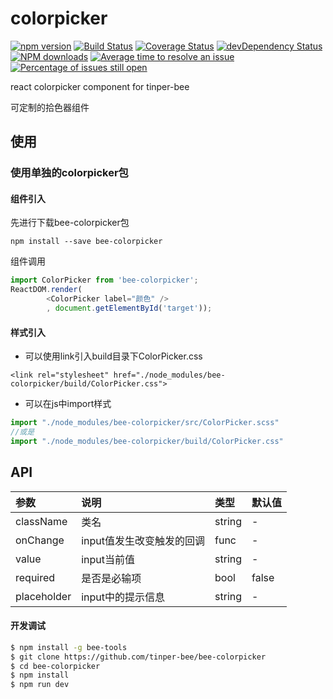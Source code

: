 # colorpicker

[![npm version](https://img.shields.io/npm/v/bee-colorpicker.svg)](https://www.npmjs.com/package/bee-colorpicker)
[![Build Status](https://img.shields.io/travis/tinper-bee/bee-colorpicker/master.svg)](https://travis-ci.org/tinper-bee/bee-colorpicker)
[![Coverage Status](https://coveralls.io/repos/github/tinper-bee/bee-colorpicker/badge.svg?branch=master)](https://coveralls.io/github/tinper-bee/bee-colorpicker?branch=master)
[![devDependency Status](https://img.shields.io/david/dev/tinper-bee/bee-colorpicker.svg)](https://david-dm.org/tinper-bee/bee-colorpicker#info=devDependencies)
[![NPM downloads](http://img.shields.io/npm/dm/bee-colorpicker.svg?style=flat)](https://npmjs.org/package/bee-colorpicker)
[![Average time to resolve an issue](http://isitmaintained.com/badge/resolution/tinper-bee/bee-colorpicker.svg)](http://isitmaintained.com/project/tinper-bee/bee-colorpicker "Average time to resolve an issue")
[![Percentage of issues still open](http://isitmaintained.com/badge/open/tinper-bee/bee-colorpicker.svg)](http://isitmaintained.com/project/tinper-bee/bee-colorpicker "Percentage of issues still open")


react colorpicker component for tinper-bee

可定制的拾色器组件

## 使用

### 使用单独的colorpicker包
#### 组件引入
先进行下载bee-colorpicker包
```
npm install --save bee-colorpicker
```
组件调用
```js
import ColorPicker from 'bee-colorpicker';
ReactDOM.render(
        <ColorPicker label="颜色" />
        , document.getElementById('target'));
```
#### 样式引入
- 可以使用link引入build目录下ColorPicker.css
```
<link rel="stylesheet" href="./node_modules/bee-colorpicker/build/ColorPicker.css">
```
- 可以在js中import样式
```js
import "./node_modules/bee-colorpicker/src/ColorPicker.scss"
//或是
import "./node_modules/bee-colorpicker/build/ColorPicker.css"
```


## API
|参数|说明|类型|默认值|
|:--|:---|:--|:---|
|className|类名|string|-|
|onChange|input值发生改变触发的回调|func|-|
|value|input当前值|string|-|
|required|是否是必输项|bool|false|
|placeholder|input中的提示信息|string|-|

#### 开发调试

```sh
$ npm install -g bee-tools
$ git clone https://github.com/tinper-bee/bee-colorpicker
$ cd bee-colorpicker
$ npm install
$ npm run dev
```
